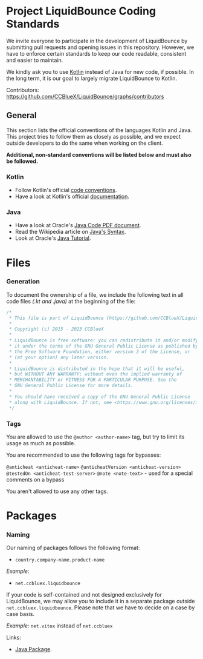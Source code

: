 # Project LiquidBounce Coding Standards

We invite everyone to participate in the development of LiquidBounce by submitting pull requests and opening issues in
this repository. However, we have to enforce certain standards to keep our code readable, consistent and easier to
maintain.

We kindly ask you to use [Kotlin](https://kotlinlang.org/) instead of Java for new code, if possible. In the long term,
it is our goal to largely migrate LiquidBounce to Kotlin.

Contributors: https://github.com/CCBlueX/LiquidBounce/graphs/contributors

## General

This section lists the official conventions of the languages Kotlin and Java. This project tries to follow them as
closely as possible, and we expect outside developers to do the same when working on the client.

**Additional, non-standard conventions will be listed below and must also be followed.**

### Kotlin

* Follow Kotlin's
  official [code conventions](https://kotlinlang.org/docs/reference/coding-conventions.html#coding-conventions).
* Have a look at Kotlin's official [documentation](https://kotlinlang.org/docs/reference/).

### Java

* Have a look at Oracle's [Java Code PDF document](https://www.oracle.com/technetwork/java/codeconventions-150003.pdf).
* Read the Wikipedia article on [Java's Syntax](https://en.wikipedia.org/wiki/Java_syntax).
* Look at Oracle's [Java Tutorial](https://docs.oracle.com/javase/tutorial/java/).

# Files

### Generation

To document the ownership of a file, we include the following text in all code files *(.kt and .java)* at the beginning
of the file:

```kotlin
/*
 * This file is part of LiquidBounce (https://github.com/CCBlueX/LiquidBounce)
 *
 * Copyright (c) 2015 - 2023 CCBlueX
 *
 * LiquidBounce is free software: you can redistribute it and/or modify
 * it under the terms of the GNU General Public License as published by
 * the Free Software Foundation, either version 3 of the License, or
 * (at your option) any later version.
 *
 * LiquidBounce is distributed in the hope that it will be useful,
 * but WITHOUT ANY WARRANTY; without even the implied warranty of
 * MERCHANTABILITY or FITNESS FOR A PARTICULAR PURPOSE. See the
 * GNU General Public License for more details.
 *
 * You should have received a copy of the GNU General Public License
 * along with LiquidBounce. If not, see <https://www.gnu.org/licenses/>.
 */
```

### Tags

You are allowed to use the `@author <author-name>` tag, but try to limit its usage as much as possible.

You are recommended to use the following tags for bypasses:

`@anticheat <anticheat-name>`
`@anticheatVersion <anticheat-version>`
`@testedOn <anticheat-test-server>`
`@note <note-text>` - used for a special comments on a bypass

You aren't allowed to use any other tags.

# Packages

### Naming

Our naming of packages follows the following format:

* `country.company-name.product-name`

*Example:*

* `net.ccbluex.liquidbounce`

If your code is self-contained and not designed exclusively for LiquidBounce, we may allow you to include it in a
separate package outside `net.ccbluex.liquidbounce`. Please note that we have to decide on a case by case basis.

*Example:*
`net.vitox` instead of `net.ccbluex`

Links:

* [Java Package](https://en.wikipedia.org/wiki/Java_package "Wikipedia article").
